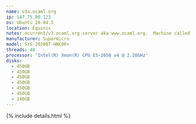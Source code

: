 ```yaml
---
name: v3a.ocaml.org
ip: 147.75.80.123
os: Ubuntu 20.04.3
location: Equinix
notes: ocurrent/v3.ocaml.org-server aka www.ocaml.org.  Machine called `ocaml-www-2` at Equinix
manufacturer: Supermicro
model: SYS-2028BT-HNC0R+
threads: 48
processor: 'Intel(R) Xeon(R) CPU E5-2650 v4 @ 2.20GHz'
disks:
  - 450GB
  - 450GB
  - 450GB
  - 450GB
  - 450GB
  - 450GB
  - 140GB
---
```

{% include details.html %} 

